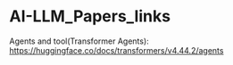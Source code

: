# AI-LLM_Papers_links

Agents and tool(Transformer Agents): https://huggingface.co/docs/transformers/v4.44.2/agents 
